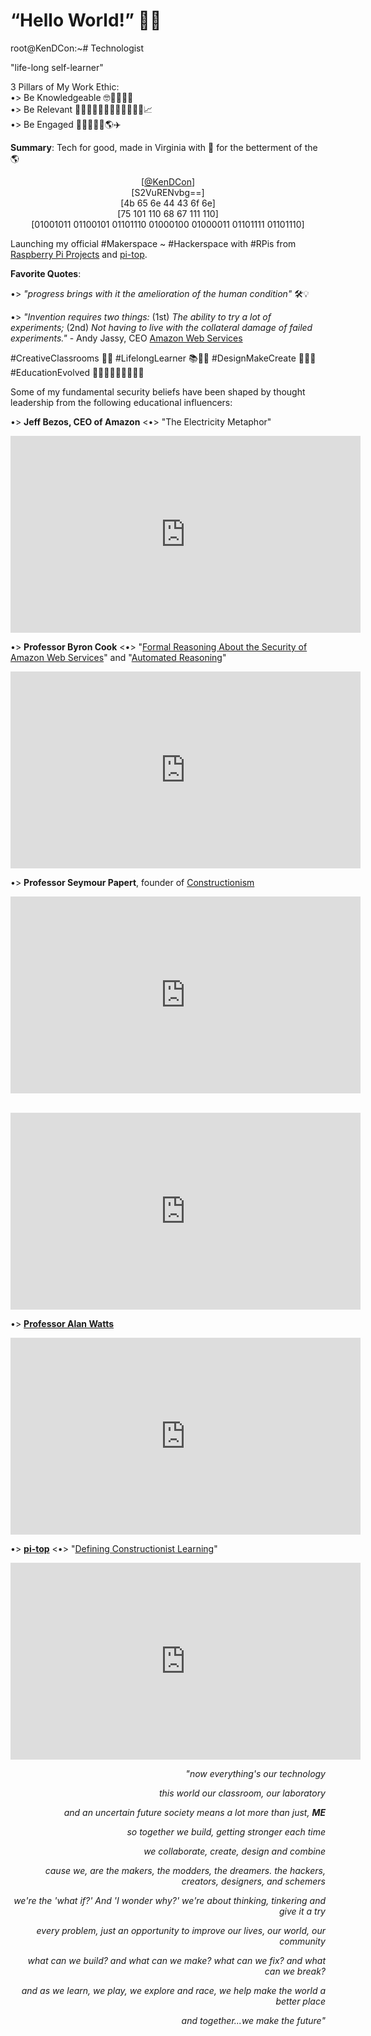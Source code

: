 <!-- Global site tag (gtag.js) - Google Analytics -->
<script async src="https://www.googletagmanager.com/gtag/js?id=UA-140021176-1"></script>
<script>
  window.dataLayer = window.dataLayer || [];
  function gtag(){dataLayer.push(arguments);}
  gtag('js', new Date());

  gtag('config', 'UA-140021176-1');
</script>

# “Hello World!” 🤖👾

root@KenDCon:~# Technologist<br>

"life-long self-learner"<br>

3 Pillars of My Work Ethic:<br>
•> Be Knowledgeable 🤓👨🏼‍🎓📖<br>
•> Be Relevant 👨🏻‍🔬🕵🏻‍♂️👨🏼‍✈️👨🏻‍🚀📈<br>
•> Be Engaged 🏃🏻‍♂️🤝💼🌎✈️<br>

<b>Summary</b>: Tech for good, made in Virginia with 💚 for the betterment of the 🌎 

<center>

[<a href="https://twitter.com/KenDCon/" target="_blank">@KenDCon</a>]<br>
[S2VuRENvbg==]<br>
[4b 65 6e 44 43 6f 6e]<br>
[75 101 110 68 67 111 110]<br>
[01001011 01100101 01101110 01000100 01000011 01101111 01101110]<br>

</center>

Launching my official #Makerspace ~ #Hackerspace with #RPis from <a href="https://projects.raspberrypi.org/" target="_blank">Raspberry Pi Projects</a> and <a href="https://www.pi-top.com/" target="_blank">pi-top</a>.

<b>Favorite Quotes</b>:

•> <i>"progress brings with it the amelioration of the human condition"</i> 🛠💡

•> <i>"Invention requires two things:</i> (1st) <i>The ability to try a lot of experiments;</i> (2nd) <i>Not having to live with the collateral damage of failed experiments."</i> - Andy Jassy, CEO <a href="https://aws.amazon.com/" target="_blank">Amazon Web Services</a><br>

#CreativeClassrooms 🔭📡
#LifelongLearner 📚📓🔬
#DesignMakeCreate 📐🔨🔩
#EducationEvolved 👩🏻‍🏫👨🏻‍💻👩🏻‍🎓

Some of my fundamental security beliefs have been shaped by thought leadership from the following educational influencers:

•> <b>Jeff Bezos, CEO of Amazon</b> <•> "The Electricity Metaphor"<br>

<center>

<iframe width="560" height="315" src="https://www.youtube.com/embed/vMKNUylmanQ" frameborder="0" allow="accelerometer; autoplay; encrypted-media; gyroscope; picture-in-picture" allowfullscreen></iframe>

</center>

•> <b>Professor Byron Cook</b> <•> "<a href="https://link.springer.com/chapter/10.1007/978-3-319-96145-3_3" target="_blank">Formal Reasoning About the Security of Amazon Web Services</a>" and "<a href="https://plato.stanford.edu/entries/reasoning-automated/" target="_blank">Automated Reasoning</a>"<br>

<center>

<iframe width="560" height="315" src="https://www.youtube.com/embed/JfjLKBO27nw" frameborder="0" allow="accelerometer; autoplay; encrypted-media; gyroscope; picture-in-picture" allowfullscreen></iframe><br>

</center>

•> <b>Professor Seymour Papert</b>, founder of <a href="http://www.makerspaceforeducation.com/constructionism--constructivism.html/" target="_blank">Constructionism</a><br>
 
<center>

<iframe width="560" height="315" src="https://www.youtube.com/embed/IhEovwWiniY" frameborder="0" allow="accelerometer; autoplay; encrypted-media; gyroscope; picture-in-picture" allowfullscreen></iframe><br>

<br><iframe width="560" height="315" src="https://www.youtube.com/embed/Pvgef9ABDUc" frameborder="0" allow="accelerometer; autoplay; encrypted-media; gyroscope; picture-in-picture" allowfullscreen></iframe><br>

</center>

•> <a href="https://www.alanwatts.com/" target="_blank"><b>Professor Alan Watts</b></a><br>

<center>

<iframe width="560" height="315" src="https://www.youtube.com/embed/khOaAHK7efc" frameborder="0" allow="accelerometer; autoplay; encrypted-media; gyroscope; picture-in-picture" allowfullscreen></iframe><br>

</center>

•> <a href="https://blog.pi-top.com/" target="_blank"><b>pi-top</b></a> <•> "<a href="https://blog.pi-top.com/2018/11/06/defining-constructionist-learning/" target="_blank">Defining Constructionist Learning</a>"<br>

<center>

<iframe width="560" height="315" src="https://www.youtube.com/embed/_iaMQymrm0c" frameborder="0" allow="accelerometer; autoplay; encrypted-media; gyroscope; picture-in-picture" allowfullscreen></iframe><br>

</center>

<p align="right"><i>"now everything's our technology

<p align="right"><i>this world our classroom, our laboratory

<p align="right"><i>and an uncertain future society means a lot more than just, <b>ME</b>

<p align="right"><i>so together we build, getting stronger each time

<p align="right"><i>we collaborate, create, design and combine

<p align="right"><i>cause we, are the makers, the modders, the dreamers. the hackers, creators, designers, and schemers

<p align="right"><i>we're the 'what if?' And 'I wonder why?' we're about thinking, tinkering and give it a try

<p align="right"><i>every problem, just an opportunity to improve our lives, our world, our community

<p align="right"><i>what can we build? and what can we make? what can we fix? and what can we break?

<p align="right"><i>and as we learn, we play, we explore and race, we help make the world a better place

<p align="right"><i>and together...we make the future"
